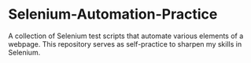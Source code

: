 # Selenium-Automation-Practice
 A collection of Selenium test scripts that automate various elements of a webpage. This repository serves as self-practice to sharpen my skills in Selenium.
